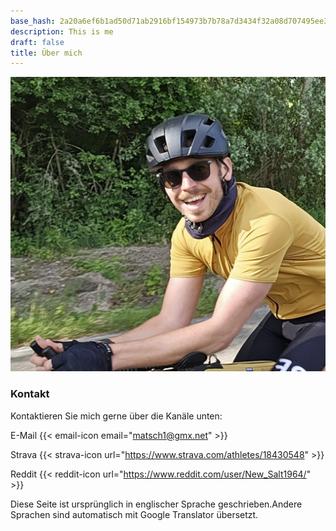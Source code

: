 ```yaml
---
base_hash: 2a20a6ef6b1ad50d71ab2916bf154973b7b78a7d3434f32a08d707495ee3f0bc
description: This is me
draft: false
title: Über mich
---
```


![Me](me.jpg)

### Kontakt
Kontaktieren Sie mich gerne über die Kanäle unten:


E-Mail {{< email-icon email="matsch1@gmx.net" >}}

Strava {{< strava-icon url="https://www.strava.com/athletes/18430548" >}}

Reddit {{< reddit-icon url="https://www.reddit.com/user/New_Salt1964/" >}}


Diese Seite ist ursprünglich in englischer Sprache geschrieben.Andere Sprachen sind
automatisch mit Google Translator übersetzt.